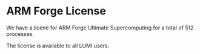 # ARM Forge License

We have a licene for ARM Forge Ultimate Supercomputing for a total of 512 processes.

The license is available to all LUMI users.
